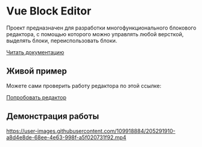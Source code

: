 # Vue Block Editor

Проект предназначен для разработки многофункционального
блокового редактора, с помощью которого можно управлять 
любой версткой, выделять блоки, переиспользовать блоки.

[Читать документацию](./docs/README.md)

## Живой пример

Можете сами проверить работу редактора по этой ссылке:

[Попробовать редактор](https://htmleditor.kosuha606.ru/)

## Демонстрация работы

https://user-images.githubusercontent.com/109918884/205291910-a8d4e8de-68ee-4e63-998f-a5f020731f92.mp4
